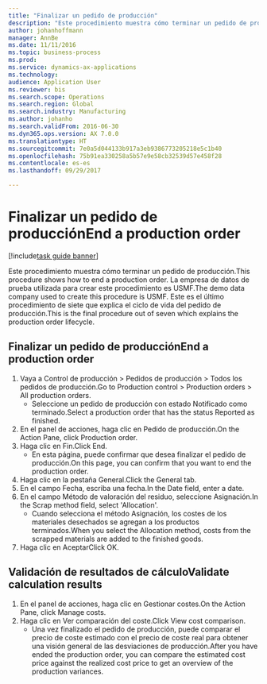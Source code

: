 ```yaml
--- 
title: "Finalizar un pedido de producción"
description: "Este procedimiento muestra cómo terminar un pedido de producción."
author: johanhoffmann
manager: AnnBe
ms.date: 11/11/2016
ms.topic: business-process
ms.prod: 
ms.service: dynamics-ax-applications
ms.technology: 
audience: Application User
ms.reviewer: bis
ms.search.scope: Operations
ms.search.region: Global
ms.search.industry: Manufacturing
ms.author: johanho
ms.search.validFrom: 2016-06-30
ms.dyn365.ops.version: AX 7.0.0
ms.translationtype: HT
ms.sourcegitcommit: 7e0a5d044133b917a3eb9386773205218e5c1b40
ms.openlocfilehash: 75b91ea330258a5b57e9e58cb32539d57e458f28
ms.contentlocale: es-es
ms.lasthandoff: 09/29/2017

---
```

# <a name="end-a-production-order"></a><span data-ttu-id="7079f-103">Finalizar un pedido de producción</span><span class="sxs-lookup"><span data-stu-id="7079f-103">End a production order</span></span>

[!include[task guide banner](../../includes/task-guide-banner.md)]

<span data-ttu-id="7079f-104">Este procedimiento muestra cómo terminar un pedido de producción.</span><span class="sxs-lookup"><span data-stu-id="7079f-104">This procedure shows how to end a production order.</span></span> <span data-ttu-id="7079f-105">La empresa de datos de prueba utilizada para crear este procedimiento es USMF.</span><span class="sxs-lookup"><span data-stu-id="7079f-105">The demo data company used to create this procedure is USMF.</span></span> <span data-ttu-id="7079f-106">Este es el último procedimiento de siete que explica el ciclo de vida del pedido de producción.</span><span class="sxs-lookup"><span data-stu-id="7079f-106">This is the final procedure out of seven which explains the production order lifecycle.</span></span>


## <a name="end-a-production-order"></a><span data-ttu-id="7079f-107">Finalizar un pedido de producción</span><span class="sxs-lookup"><span data-stu-id="7079f-107">End a production order</span></span>
1. <span data-ttu-id="7079f-108">Vaya a Control de producción > Pedidos de producción > Todos los pedidos de producción.</span><span class="sxs-lookup"><span data-stu-id="7079f-108">Go to Production control > Production orders > All production orders.</span></span>
    * <span data-ttu-id="7079f-109">Seleccione un pedido de producción con estado Notificado como terminado.</span><span class="sxs-lookup"><span data-stu-id="7079f-109">Select a production order that has the status Reported as finished.</span></span>  
2. <span data-ttu-id="7079f-110">En el panel de acciones, haga clic en Pedido de producción.</span><span class="sxs-lookup"><span data-stu-id="7079f-110">On the Action Pane, click Production order.</span></span>
3. <span data-ttu-id="7079f-111">Haga clic en Fin.</span><span class="sxs-lookup"><span data-stu-id="7079f-111">Click End.</span></span>
    * <span data-ttu-id="7079f-112">En esta página, puede confirmar que desea finalizar el pedido de producción.</span><span class="sxs-lookup"><span data-stu-id="7079f-112">On this page, you can confirm that you want to end the production order.</span></span>  
4. <span data-ttu-id="7079f-113">Haga clic en la pestaña General.</span><span class="sxs-lookup"><span data-stu-id="7079f-113">Click the General tab.</span></span>
5. <span data-ttu-id="7079f-114">En el campo Fecha, escriba una fecha.</span><span class="sxs-lookup"><span data-stu-id="7079f-114">In the Date field, enter a date.</span></span>
6. <span data-ttu-id="7079f-115">En el campo Método de valoración del residuo, seleccione Asignación.</span><span class="sxs-lookup"><span data-stu-id="7079f-115">In the Scrap method field, select 'Allocation'.</span></span>
    * <span data-ttu-id="7079f-116">Cuando selecciona el método Asignación, los costes de los materiales desechados se agregan a los productos terminados.</span><span class="sxs-lookup"><span data-stu-id="7079f-116">When you select the Allocation method, costs from the scrapped materials are added to the finished goods.</span></span>  
7. <span data-ttu-id="7079f-117">Haga clic en Aceptar</span><span class="sxs-lookup"><span data-stu-id="7079f-117">Click OK.</span></span>

## <a name="validate-calculation-results"></a><span data-ttu-id="7079f-118">Validación de resultados de cálculo</span><span class="sxs-lookup"><span data-stu-id="7079f-118">Validate calculation results</span></span>
1. <span data-ttu-id="7079f-119">En el panel de acciones, haga clic en Gestionar costes.</span><span class="sxs-lookup"><span data-stu-id="7079f-119">On the Action Pane, click Manage costs.</span></span>
2. <span data-ttu-id="7079f-120">Haga clic en Ver comparación del coste.</span><span class="sxs-lookup"><span data-stu-id="7079f-120">Click View cost comparison.</span></span>
    * <span data-ttu-id="7079f-121">Una vez finalizado el pedido de producción, puede comparar el precio de coste estimado con el precio de coste real para obtener una visión general de las desviaciones de producción.</span><span class="sxs-lookup"><span data-stu-id="7079f-121">After you have ended the production order, you can compare the estimated cost price against the realized cost price to get an overview of the production variances.</span></span>  


